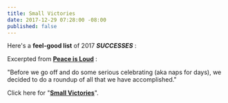 ```yaml
---
title: Small Victories
date: 2017-12-29 07:28:00 -08:00
published: false
---
```


Here's a **feel-good list** of 2017 ***SUCCESSES*** :

Excerpted from [**Peace is Loud**](https://peaceisloud.org/) : 

"Before we go off and do some serious celebrating (aka naps for days), we decided to do a roundup of all that we have accomplished."

Click here for "[**Small Victories**](https://mail.google.com/mail/u/0/?ui=2&ik=8572215dd4&view=lg&msg=160a27acdf9560b2)".
